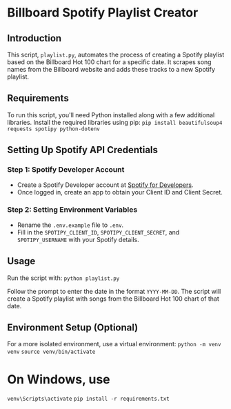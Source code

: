 # Billboard Spotify Playlist Creator

## Introduction
This script, `playlist.py`, automates the process of creating a Spotify playlist based on the Billboard Hot 100 chart for a specific date. It scrapes song names from the Billboard website and adds these tracks to a new Spotify playlist.

## Requirements
To run this script, you'll need Python installed along with a few additional libraries. Install the required libraries using pip:
`pip install beautifulsoup4 requests spotipy python-dotenv`


## Setting Up Spotify API Credentials
### Step 1: Spotify Developer Account
- Create a Spotify Developer account at [Spotify for Developers](https://developer.spotify.com/).
- Once logged in, create an app to obtain your Client ID and Client Secret.

### Step 2: Setting Environment Variables
- Rename the `.env.example` file to `.env`.
- Fill in the `SPOTIPY_CLIENT_ID`, `SPOTIPY_CLIENT_SECRET`, and `SPOTIPY_USERNAME` with your Spotify details.

## Usage
Run the script with:
`python playlist.py`


Follow the prompt to enter the date in the format `YYYY-MM-DD`. The script will create a Spotify playlist with songs from the Billboard Hot 100 chart of that date.

## Environment Setup (Optional)
For a more isolated environment, use a virtual environment:
`python -m venv venv`
`source venv/bin/activate` 
# On Windows, use 
`venv\Scripts\activate`
`pip install -r requirements.txt`



